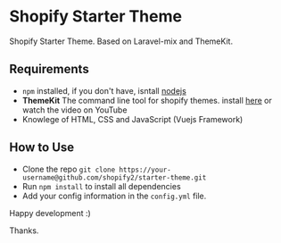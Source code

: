 # Shopify Starter Theme

Shopify Starter Theme.  Based on Laravel-mix and ThemeKit.

## Requirements
* `npm` installed, if you don't have, isntall [nodejs](https://nodejs.org/en/)
* **ThemeKit** The command line tool for shopify themes. install [here](https://shopify.github.io/themekit/) or watch the video on YouTube 
* Knowlege of HTML, CSS and JavaScript (Vuejs Framework)


## How to Use
* Clone the repo `git clone https://your-username@github.com/shopify2/starter-theme.git`
* Run `npm install` to install all dependencies
* Add your config information in the `config.yml` file.


Happy development :) 

Thanks. 

